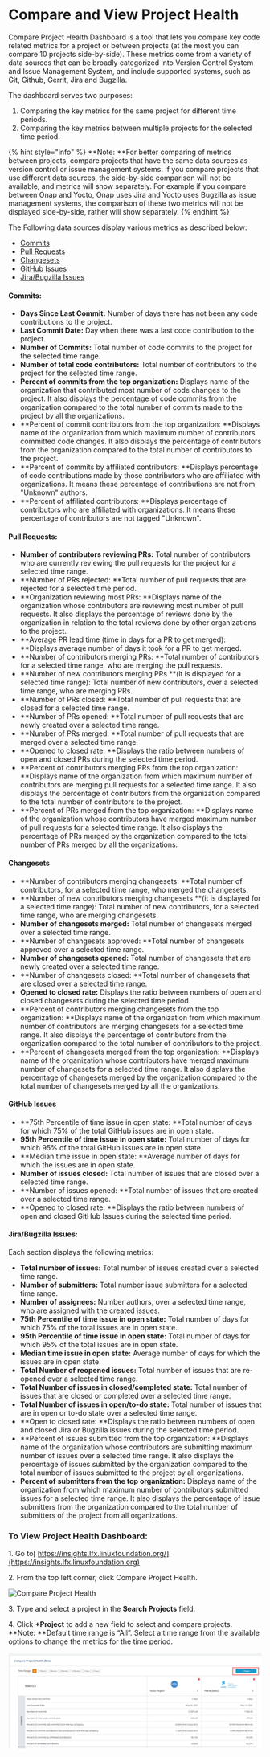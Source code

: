 # Compare and View Project Health

Compare Project Health Dashboard is a tool that lets you compare key code related metrics for a project or between projects (at the most you can compare 10 projects side-by-side). These metrics come from a variety of data sources that can be broadly categorized into Version Control System and Issue Management System, and include supported systems, such as Git, Github, Gerrit, Jira and Bugzilla.

The dashboard serves two purposes:

1. Comparing the key metrics for the same project for different time periods.
2. Comparing the key metrics between multiple projects for the selected time period.

{% hint style="info" %}
**Note: **For better comparing of metrics between projects, compare projects that have the same data sources as version control or issue management systems. If you compare projects that use different data sources, the side-by-side comparison will not be available, and metrics will show separately. For example if you compare between Onap and Yocto, Onap uses Jira and Yocto uses Bugzilla as issue management systems, the comparison of these two metrics will not be displayed side-by-side, rather will show separately.
{% endhint %}

The Following data sources display various metrics as described below:

* [Commits](compare-and-view-project-health.md#commits)
* [Pull Requests](compare-and-view-project-health.md#pull-requests)
* [Changesets](compare-and-view-project-health.md#changesets)
* [GitHub Issues](compare-and-view-project-health.md#github-issues)
* [Jira/Bugzilla Issues](compare-and-view-project-health.md#jira-bugzilla-issues)

#### **Commits:**

* **Days Since Last Commit:** Number of days there has not been any code contributions to the project.
* **Last Commit Date:** Day when there was a last code contribution to the project.
* **Number of Commits:** Total number of code commits to the project for the selected time range.
* **Number of total code contributors:** Total number of contributors to the project for the selected time range.
* **Percent of commits from the top organization:** Displays name of the organization that contributed most number of code changes to the project. It also displays the percentage of code commits from the organization compared to the total number of commits made to the project by all the organizations.
* **Percent of commit contributors from the top organization: **Displays name of the organization from which maximum number of contributors committed code changes. It also displays the percentage of contributors from the organization compared to the total number of contributors to the project.
* **Percent of commits by affiliated contributors: **Displays percentage of code contributions made by those contributors who are affiliated with organizations. It means these percentage of contributions are not from "Unknown" authors.
* **Percent of affiliated contributors: **Displays percentage of contributors who are affiliated with organizations. It means these percentage of contributors are not tagged "Unknown".

#### **Pull Requests:**

* **Number of contributors reviewing PRs:** Total number of contributors who are currently reviewing the pull requests for the project for a selected time range.
* **Number of PRs rejected: **Total number of pull requests that are rejected for a selected time period.
* **Organization reviewing most PRs: **Displays name of the organization whose contributors are reviewing most number of pull requests. It also displays the percentage of reviews done by the organization in relation to the total reviews done by other organizations to the project.
* **Average PR lead time (time in days for a PR to get merged): **Displays average number of days it took for a PR to get merged.
* **Number of contributors merging PRs: **Total number of contributors, for a selected time range, who are merging the pull requests.
* **Number of new contributors merging PRs **(it is displayed for a selected time range): Total number of new contributors, over a selected time range, who are merging PRs.
* **Number of PRs closed: **Total number of pull requests that are closed for a selected time range.
* **Number of PRs opened: **Total number of pull requests that are newly created over a selected time range.
* **Number of PRs merged: **Total number of pull requests that are merged over a selected time range.
* **Opened to closed rate: **Displays the ratio between numbers of open and closed PRs during the selected time period.
* **Percent of contributors merging PRs from the top organization: **Displays name of the organization from which maximum number of contributors are merging pull requests for a selected time range. It also displays the percentage of contributors from the organization compared to the total number of contributors to the project.
* **Percent of PRs merged from the top organization: **Displays name of the organization whose contributors have merged maximum number of pull requests for a selected time range. It also displays the percentage of PRs merged by the organization compared to the total number of PRs merged by all the organizations.

#### **Changesets**

* **Number of contributors merging changesets: **Total number of contributors, for a selected time range, who merged the changesets.
* **Number of new contributors merging changesets **(it is displayed for a selected time range): Total number of new contributors, for a selected time range, who are merging changesets.
* **Number of changesets merged:** Total number of changesets merged over a selected time range.
* **Number of changesets approved: **Total number of changesets approved over a selected time range.
* **Number of changesets opened:** Total number of changesets that are newly created over a selected time range.
* **Number of changesets closed: **Total number of changesets that are closed over a selected time range.
* **Opened to closed rate:** Displays the ratio between numbers of open and closed changesets during the selected time period.
* **Percent of contributors merging changesets from the top organization: **Displays name of the organization from which maximum number of contributors are merging changesets for a selected time range. It also displays the percentage of contributors from the organization compared to the total number of contributors to the project.
* **Percent of changesets merged from the top organization: **Displays name of the organization whose contributors have merged maximum number of changesets for a selected time range. It also displays the percentage of changesets merged by the organization compared to the total number of changesets merged by all the organizations.

#### **GitHub Issues**

* **75th Percentile of time issue in open state: **Total number of days for which 75% of the total GitHub issues are in open state.
* **95th Percentile of time issue in open state:** Total number of days for which 95% of the total GitHub issues are in open state.
* **Median time issue in open state: **Average number of days for which the issues are in open state.
* **Number of issues closed:** Total number of issues that are closed over a selected time range.
* **Number of issues opened: **Total number of issues that are created over a selected time range.
* **Opened to closed rate: **Displays the ratio between numbers of open and closed GitHub Issues during the selected time period.

#### **Jira/Bugzilla Issues:**

Each section displays the following metrics:

* **Total number of issues:** Total number of issues created over a selected time range.
* **Number of submitters:** Total number issue submitters for a selected time range.
* **Number of assignees:** Number authors, over a selected time range, who are assigned with the created issues.
* **75th Percentile of time issue in open state:** Total number of days for which 75% of the total issues are in open state.
* **95th Percentile of time issue in open state:** Total number of days for which 95% of the total issues are in open state.
* **Median time issue in open state:** Average number of days for which the issues are in open state.
* **Total Number of reopened issues:** Total number of issues that are re-opened over a selected time range.
* **Total Number of issues in closed/completed state:** Total number of issues that are closed or completed over a selected time range.
* **Total Number of issues in open/to-do state:** Total number of issues that are in open or to-do state over a selected time range.
* **Open to closed rate: **Displays the ratio between numbers of open and closed Jira or Bugzilla issues during the selected time period.
* **Percent of issues submitted from the top organization: **Displays name of the organization whose contributors are submitting maximum number of issues over a selected time range. It also displays the percentage of issues submitted by the organization compared to the total number of issues submitted to the project by all organizations.
* **Percent of submitters from the top organization:** Displays name of the organization from which maximum number of contributors submitted issues for a selected time range. It also displays the percentage of issue submitters from the organization compared to the total number of submitters of the project from all organizations.

### **To View Project Health Dashboard:**

&#x20;1\. Go to[ https://insights.lfx.linuxfoundation.org/](https://insights.lfx.linuxfoundation.org)

2\. From the top left corner, click Compare Project Health.

![Compare Project Health](https://lh5.googleusercontent.com/jkn4-dxyPJSXTkbZKrpvsv56tnE8v0Alhsfc5\_1Ok\_P8MHuD-hMPhVx8Q\_nw8U42RgIDJrooQ1n6SmODF4VcYIGbfCJXxFHN\_i1yc8X4-acn0fgHRxRz3zAXbCMbp33ekFlul0i2)

3\. Type and select a project in the **Search Projects** field.

4\. Click **+Project** to add a new field to select and compare projects. \
**Note: **Default time range is “All”. Select a time range from the available options to change the metrics for the time period.

![Compare Project Health](../.gitbook/assets/compare-project-health.png)

